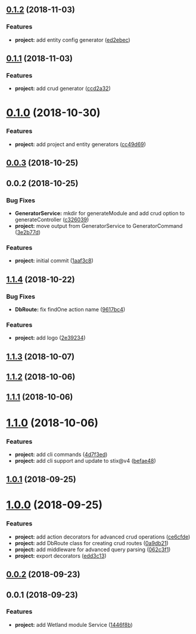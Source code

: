 <a name="0.1.2"></a>
## [0.1.2](https://github.com/SpoonX/stix-generator/compare/v0.1.1...v0.1.2) (2018-11-03)


### Features

* **project:** add entity config generator ([ed2ebec](https://github.com/SpoonX/stix-generator/commit/ed2ebec))



<a name="0.1.1"></a>
## [0.1.1](https://github.com/SpoonX/stix-generator/compare/v0.1.0...v0.1.1) (2018-11-03)


### Features

* **project:** add crud generator ([ccd2a32](https://github.com/SpoonX/stix-generator/commit/ccd2a32))



<a name="0.1.0"></a>
# [0.1.0](https://github.com/SpoonX/stix-generator/compare/v0.0.3...v0.1.0) (2018-10-30)


### Features

* **project:** add project and entity generators ([cc49d69](https://github.com/SpoonX/stix-generator/commit/cc49d69))



<a name="0.0.3"></a>
## [0.0.3](https://github.com/SpoonX/stix-generator/compare/v0.0.2...v0.0.3) (2018-10-25)



<a name="0.0.2"></a>
## 0.0.2 (2018-10-25)


### Bug Fixes

* **GeneratorService:** mkdir for generateModule and add crud option to generateController ([c326039](https://github.com/SpoonX/stix-generator/commit/c326039))
* **project:** move output from GeneratorService to GeneratorCommand ([3e2b77d](https://github.com/SpoonX/stix-generator/commit/3e2b77d))


### Features

* **project:** initial commit ([1aaf3c8](https://github.com/SpoonX/stix-generator/commit/1aaf3c8))



<a name="1.1.4"></a>
## [1.1.4](https://github.com/SpoonX/stix-wetland/compare/v1.1.3...v1.1.4) (2018-10-22)


### Bug Fixes

* **DbRoute:** fix findOne action name ([9617bc4](https://github.com/SpoonX/stix-wetland/commit/9617bc4))


### Features

* **project:** add logo ([2e39234](https://github.com/SpoonX/stix-wetland/commit/2e39234))



<a name="1.1.3"></a>
## [1.1.3](https://github.com/SpoonX/stix-wetland/compare/v1.1.2...v1.1.3) (2018-10-07)



<a name="1.1.2"></a>
## [1.1.2](https://github.com/SpoonX/stix-wetland/compare/v1.1.1...v1.1.2) (2018-10-06)



<a name="1.1.1"></a>
## [1.1.1](https://github.com/SpoonX/stix-wetland/compare/v1.1.0...v1.1.1) (2018-10-06)



<a name="1.1.0"></a>
# [1.1.0](https://github.com/SpoonX/stix-wetland/compare/v1.0.1...v1.1.0) (2018-10-06)


### Features

* **project:** add cli commands ([4d7f3ed](https://github.com/SpoonX/stix-wetland/commit/4d7f3ed))
* **project:** add cli support and update to stix@v4 ([befae48](https://github.com/SpoonX/stix-wetland/commit/befae48))



<a name="1.0.1"></a>
## [1.0.1](https://github.com/SpoonX/stix-wetland/compare/v1.0.0...v1.0.1) (2018-09-25)



<a name="1.0.0"></a>
# [1.0.0](https://github.com/SpoonX/stix-wetland/compare/v0.0.2...v1.0.0) (2018-09-25)


### Features

* **project:** add action decorators for advanced crud operations ([ce6cfde](https://github.com/SpoonX/stix-wetland/commit/ce6cfde))
* **project:** add DbRoute class for creating crud routes ([0a9db21](https://github.com/SpoonX/stix-wetland/commit/0a9db21))
* **project:** add middleware for advanced query parsing ([062c3f1](https://github.com/SpoonX/stix-wetland/commit/062c3f1))
* **project:** export decorators ([edd3c13](https://github.com/SpoonX/stix-wetland/commit/edd3c13))



<a name="0.0.2"></a>
## [0.0.2](https://github.com/SpoonX/stix-wetland/compare/v0.0.1...v0.0.2) (2018-09-23)



<a name="0.0.1"></a>
## 0.0.1 (2018-09-23)


### Features

* **project:** add Wetland module Service ([1446f8b](https://github.com/SpoonX/stix-wetland/commit/1446f8b))



